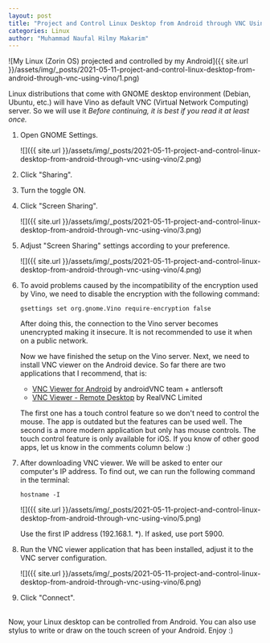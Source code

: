 ```yaml
---
layout: post
title: "Project and Control Linux Desktop from Android through VNC Using Vino"
categories: Linux
author: "Muhammad Naufal Hilmy Makarim"
---
```



![My Linux (Zorin OS) projected and controlled by my Android]({{ site.url }}/assets/img/_posts/2021-05-11-project-and-control-linux-desktop-from-android-through-vnc-using-vino/1.png)

Linux distributions that come with GNOME desktop environment (Debian, Ubuntu, etc.) will have Vino as default VNC (Virtual Network Computing) server. So we will use it _Before continuing, it is best if you read it at least once._

1.  Open GNOME Settings.

    ![]({{ site.url }}/assets/img/_posts/2021-05-11-project-and-control-linux-desktop-from-android-through-vnc-using-vino/2.png)

2.  Click "Sharing".

3.  Turn the toggle ON.

4.  Click "Screen Sharing".

    ![]({{ site.url }}/assets/img/_posts/2021-05-11-project-and-control-linux-desktop-from-android-through-vnc-using-vino/3.png)

5.  Adjust "Screen Sharing" settings according to your preference.

    ![]({{ site.url }}/assets/img/_posts/2021-05-11-project-and-control-linux-desktop-from-android-through-vnc-using-vino/4.png)

6.  To avoid problems caused by the incompatibility of the encryption used by Vino, we need to disable the encryption with the following command:

    ```
    gsettings set org.gnome.Vino require-encryption false
    ```

    After doing this, the connection to the Vino server becomes unencrypted making it insecure. It is not recommended to use it when on a public network.

    Now we have finished the setup on the Vino server. Next, we need to install VNC viewer on the Android device. So far there are two applications that I recommend, that is:

    - [VNC Viewer for Android](https://play.google.com/store/apps/details?id=android.androidVNC) by androidVNC team + antlersoft
    - [VNC Viewer - Remote Desktop](https://play.google.com/store/apps/details?id=com.realvnc.viewer.android) by RealVNC Limited

    The first one has a touch control feature so we don't need to control the mouse. The app is outdated but the features can be used well. The second is a more modern application but only has mouse controls. The touch control feature is only available for iOS. If you know of other good apps, let us know in the comments column below :)

7.  After downloading VNC viewer. We will be asked to enter our computer's IP address. To find out, we can run the following command in the terminal:

    ```
    hostname -I
    ```
    ![]({{ site.url }}/assets/img/_posts/2021-05-11-project-and-control-linux-desktop-from-android-through-vnc-using-vino/5.png)

    Use the first IP address (192.168.1. *). If asked, use port 5900.

8.  Run the VNC viewer application that has been installed, adjust it to the VNC server configuration.

    ![]({{ site.url }}/assets/img/_posts/2021-05-11-project-and-control-linux-desktop-from-android-through-vnc-using-vino/6.png)

9.  Click "Connect".


<br>
Now, your Linux desktop can be controlled from Android. You can also use stylus to write or draw on the touch screen of your Android. Enjoy :)
